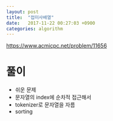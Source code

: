 ```yaml
---
layout: post
title:  "접미사배열"
date:   2017-11-22 00:27:03 +0900
categories: algorithm
---
```


<https://www.acmicpc.net/problem/11656>

# 풀이

- 쉬운 문제 
- 문자열의 index에 순차적 접근해서
- tokenizer로 문자열을 자름
- sorting 








	